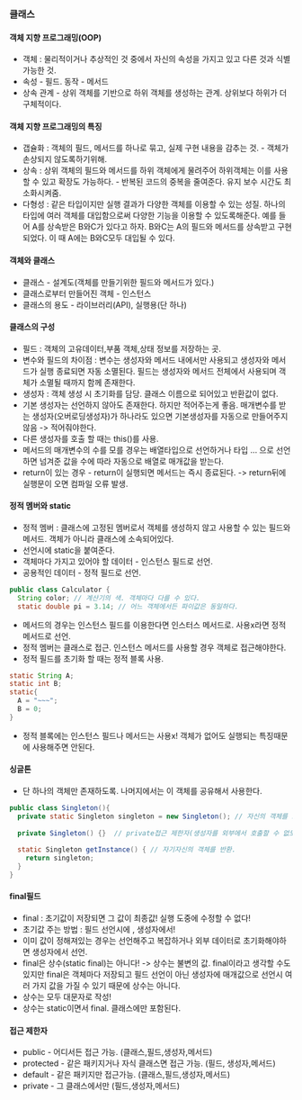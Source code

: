 ### 클래스
#### 객체 지향 프로그래밍(OOP)
* 객체 : 물리적이거나 추상적인 것 중에서 자신의 속성을 가지고 있고 다른 것과 식별 가능한 것.   
* 속성 - 필드.  동작 - 메서드   
* 상속 관계 - 상위 객체를 기반으로 하위 객체를 생성하는 관계. 상위보다 하위가 더 구체적이다.   
#### 객체 지향 프로그래밍의 특징
* 갭슐화 : 객체의 필드, 메서드를 하나로 묶고, 실제 구현 내용을 감추는 것. - 객체가 손상되지 않도록하기위해.   
* 상속 : 상위 객체의 필드와 메서드를 하위 객체에게 물려주어 하위객체는 이를 사용할 수 있고 확장도 가능하다. - 반복된 코드의 중복을 줄여준다. 유지 보수 시간도 최소화시켜줌.   
* 다형성 : 같은 타입이지만 실행 결과가 다양한 객체를 이용할 수 있는 성질. 하나의 타입에 여러 객체를 대입함으로써 다양한 기능을 이용할 수 있도록해준다.
예를 들어 A를 상속받은 B와C가 있다고 하자. B와C는 A의 필드와 메서드를 상속받고 구현되었다. 이 때 A에는 B와C모두 대입될 수 있다.   

#### 객체와 클래스
* 클래스 - 설계도(객체를 만들기위한 필드와 메서드가 있다.)   
* 클래스로부터 만들어진 객체 - 인스턴스   
* 클래스의 용도 - 라이브러리(API), 실행용(단 하나)   

#### 클래스의 구성
* 필드 : 객체의 고유데이터,부품 객체,상태 정보를 저장하는 곳. 
* 변수와 필드의 차이점 : 변수는 생성자와 메서드 내에서만 사용되고 생성자와 메서드가 실행 종료되면 자동 소멸된다. 
필드는 생성자와 메서드 전체에서 사용되며 객체가 소멸될 때까지 함께 존재한다.   
* 생성자 : 객체 생성 시 초기화를 담당. 클래스 이름으로 되어있고 반환값이 없다.   
* 기본 생성자는 선언하지 않아도 존재한다. 하지만 적어주는게 좋음. 매개변수를 받는 생성자(오버로딩생성자)가 하나라도 있으면 기본생성자를 자동으로 만들어주지않음 -> 적어줘야한다.   
* 다른 생성자를 호출 할 때는 this()를 사용.   
* 메서드의 매개변수의 수를 모를 경우는 배열타입으로 선언하거나 타입 ... 으로 선언하면 넘겨준 값을 수에 따라 자동으로 배열로 매개값을 받는다.   
* return이 있는 경우 - return이 실행되면 메서드는 즉시 종료된다. -> return뒤에 실행문이 오면 컴파일 오류 발생.

#### 정적 멤버와 static
* 정적 멤버 : 클래스에 고정된 멤버로서 객체를 생성하지 않고 사용할 수 있는 필드와 메서드. 객체가 아니라 클래스에 소속되어있다.   
* 선언시에 static을 붙여준다.   
* 객체마다 가지고 있어야 할 데이터 - 인스턴스 필드로 선언.   
* 공용적인 데이터 - 정적 필드로 선언.   
```java
public class Calculator {
  String color; // 계산기의 색. 객체마다 다를 수 있다.
  static double pi = 3.14; // 어느 객체에서든 파이값은 동일하다.
```
* 메서드의 경우는 인스턴스 필드를 이용한다면 인스터스 메서드로. 사용x라면 정적 메서드로 선언.    
* 정적 멤버는 클래스로 접근. 인스턴스 메서드를 사용할 경우 객체로 접근해야한다.   
* 정적 필드를 초기화 할 때는 정적 블록 사용.
```java
static String A;
static int B;
static{
  A = "~~~";
  B = 0;
}
```
* 정적 블록에는 인스턴스 필드나 메서드는 사용x! 객체가 없어도 실행되는 특징때문에 사용해주면 안된다.   

#### 싱글톤
* 단 하나의 객체만 존재하도록. 나머지에서는 이 객체를 공유해서 사용한다.   
```java
public class Singleton(){
  private static Singleton singleton = new Singleton(); // 자신의 객체를 초기화. 클래스 내부에서는 new로 생성가능.
  
  private Singleton() {}  // private접근 제한자(생성자를 외부에서 호출할 수 없도록)
  
  static Singleton getInstance() { // 자기자신의 객체를 반환.
    return singleton;
  }
}
```
#### final필드
* final : 초기값이 저장되면 그 값이 최종값! 실행 도중에 수정할 수 없다!   
* 초기값 주는 방법 : 필드 선언시에 , 생성자에서!    
* 이미 값이 정해져있는 경우는 선언해주고 복잡하거나 외부 데이터로 초기화해야하면 생성자에서 선언.   
* final은 상수(static final)는 아니다! -> 상수는 불변의 값. final이라고 생각할 수도 있지만 final은 객체마다 저장되고 필드 선언이 아닌 생성자에 매개값으로 선언시 여러 가지 값을 가질 수 있기 때문에 상수는 아니다.   
* 상수는 모두 대문자로 작성!   
* 상수는 static이면서 final. 클래스에만 포함된다.    

#### 접근 제한자
* public - 어디서든 접근 가능. (클래스,필드,생성자,메서드)   
* protected - 같은 패키지거나 자식 클래스면 접근 가능. (필드, 생성자,메서드)   
* default - 같은 패키지만 접근가능. (클래스,필드,생성자,메서드)   
* private - 그 클래스에서만 (필드,생성자,메서드)   


